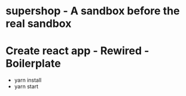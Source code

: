 
# supershop - A sandbox before the real sandbox

# Create react app - Rewired - Boilerplate

- yarn install
- yarn start

